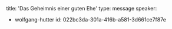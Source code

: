 title: 'Das Geheimnis einer guten Ehe'
type: message
speaker:
  - wolfgang-hutter
id: 022bc3da-301a-416b-a581-3d661ce7f87e

